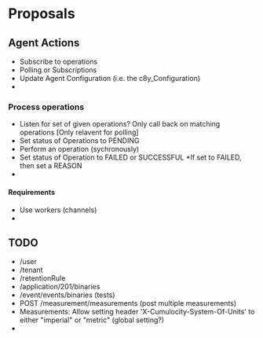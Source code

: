 # Proposals

## Agent Actions

* Subscribe to operations
* Polling or Subscriptions
* Update Agent Configuration (i.e. the c8y_Configuration)
* 

### Process operations

* Listen for set of given operations? Only call back on matching operations [Only relavent for polling]
* Set status of Operations to PENDING
* Perform an operation (sychronously)
* Set status of Operation to FAILED or SUCCESSFUL *If set to FAILED, then set a REASON
* 

#### Requirements

* Use workers (channels)
* 

## TODO

* /user
* /tenant
* /retentionRule
* /application/201/binaries
* /event/events/binaries (tests)
* POST /measurement/measurements (post multiple measurements)
* Measurements: Allow setting header 'X-Cumulocity-System-Of-Units' to either "imperial" or "metric" (global setting?)
* 
